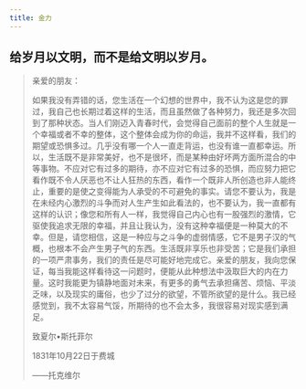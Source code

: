 ```yaml
---
title: 金力
---
```


## 给岁月以文明，而不是给文明以岁月。


>亲爱的朋友：
>
>如果我没有弄错的话，您生活在一个幻想的世界中，我不认为这是您的罪过，我自己也长期过着这样的生活，而且虽然做了各种努力，我还是多次回到了那种状态。当人们刚迈入青春时代，会觉得自己面前的整个人生就是一个幸福或者不幸的整体，这个整体会成为你的命运，我并不这样看，我们的期望或恐惧多过。几乎没有哪一个人一直走背运，也没有谁一直都幸运。所以，生活既不是非常美好，也不是很坏，而是某种由好坏两方面所混合的中等事物。不应对它有过多的期待，亦不应对它有过多的恐惧，而应努力把它看作既不令人厌恶也不让人狂热的东西，看作一个既非人所创造也非人能终止，重要的是使之变得能为人承受的不可避免的事实。请您不要认为，我是在未经内心激烈的斗争而对人生产生如此看法的，也不要认为，我一直都有这样的认识；像您和所有人一样，我觉得自己内心也有一股强烈的激情，它驱使我追求无限的幸福，并且让我认为，没有这种幸福便是一种莫大的不幸。但是，请您相信，这是一种应与之斗争的虚弱情感，它不是男子汉的气概，也根本不会产生男子气的东西。生活既非享乐也非受苦；它是我们承担的一项严肃事务，我们的责任是尽可能好地完成它。亲爱的朋友，我向您保证，每当我能这样看待这一问题时，便能从此种想法中汲取巨大的内在力量。这时我能更为镇静地面对未来，有更多的勇气去承担痛苦、烦恼、平淡乏味，以及现实的庸俗，也少了过分的欲望，不管所欲望的是什么。我已经感觉到，我不太容易气馁，所期待的也不会太多，我很容易对现实感到满足。
>
>致夏尔•斯托菲尔 
>
>1831年10月22日于费城
>
>——托克维尔

